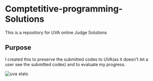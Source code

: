 # Comptetitive-programming-Solutions
This is a repository for UVA online Judge Solutions

## Purpose

I created this to preserve the submitted codes to UVA(as it doesn't let a user see the submitted codes) and to evaluate my progress.

![uva stats](https://user-images.githubusercontent.com/48603194/104453066-e3965600-55c9-11eb-82c7-3bacde6c430b.jpg)


